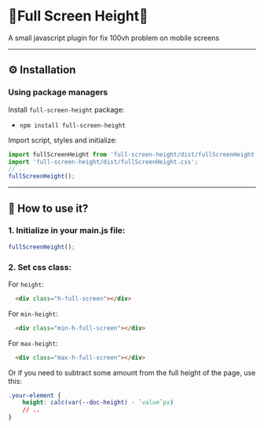 # 🔺Full Screen Height🔺 

A small javascript plugin for fix 100vh problem on mobile screens

---
## ⚙ Installation

### Using package managers

Install `full-screen-height` package:
* `npm install full-screen-height`

Import script, styles and initialize:
```js
import fullScreenHeight from 'full-screen-height/dist/fullScreenHeight';
import 'full-screen-height/dist/fullScreenHeight.css';
// ..
fullScreenHeight();
```

---


## 🤔 How to use it?
### 1. Initialize in your main.js file:

```js
fullScreenHeight();
```

### 2. Set css class:

For `height`:
```html
  <div class="h-full-screen"></div>
```

For `min-height`:
```html
  <div class="min-h-full-screen"></div>
```

For `max-height`:
```html
  <div class="max-h-full-screen"></div>
```

Or if you need to subtract some amount from the full height of the page, use this:

```css
.your-element {
    height: calc(var(--doc-height) - `value`px)
    // ..
}
```